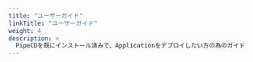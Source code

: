 ```yaml
---
title: "ユーザーガイド"
linkTitle: "ユーザーガイド"
weight: 4
description: >
  PipeCDを既にインストール済みで、Applicationをデプロイしたい方の為のガイド
---
```

